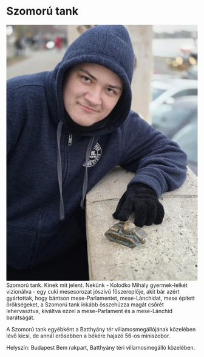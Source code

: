 # Szomorú tank
![](https://github.com/TormaAlex/Kolodko/blob/main/842c36c9-3f35-441c-a837-722e65ef7e74.jpg?raw=true)
Szomorú tank. Kinek mit jelent. Nekünk - Kolodko Mihály gyermek-lelkét vizionálva - egy cuki mesesorozat jószívű főszereplője, akit bár azért gyártottak, hogy bántson mese-Parlamentet, mese-Lánchidat, mese épített örökségeket, a Szomorú tank inkább összehúzza magát csőrét lehervasztva, kiváltva ezzel a mese-Parlament és a mese-Lánchíd barátságát.

A Szomorú tank egyébként a Batthyány tér villamosmegállójának közelében lévő kicsi, de annál erősebben a békére hajazó 56-os miniszobor.

Helyszín: Budapest Bem rakpart, Batthyány téri villamosmegálló közelében.
